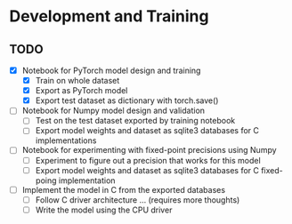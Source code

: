 # Development and Training

## TODO

- [x] Notebook for PyTorch model design and training
    - [x] Train on whole dataset
    - [x] Export as PyTorch model
    - [x] Export test dataset as dictionary with torch.save()
- [ ] Notebook for Numpy model design and validation
    - [ ] Test on the test dataset exported by training notebook
    - [ ] Export model weights and dataset as sqlite3 databases for C implementations
- [ ] Notebook for experimenting with fixed-point precisions using Numpy
    - [ ] Experiment to figure out a precision that works for this model
    - [ ] Export model weights and dataset as sqlite3 databases for C fixed-poing implementation
- [ ] Implement the model in C from the exported databases
    - [ ] Follow C driver architecture ... (requires more thoughts)
    - [ ] Write the model using the CPU driver
